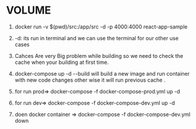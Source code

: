 # VOLUME

1. docker run -v $(pwd)/src:/app/src -d -p 4000:4000 react-app-sample

2. -d: its run in terminal and we can use the terminal for our other use cases 

3. Cahces Are very Big problem while building so we need to check the cache when your building at first time.

4. docker-compose up -d --build will build a new image and run container with new code changes other wise it will run previous cache .

5. for run prod=> docker-compose  -f docker-compose-prod.yml up -d 

6. for run dev=> docker-compose  -f docker-compose-dev.yml up -d 

7. doen docker container => docker-compose -f docker-compose-dev.yml down